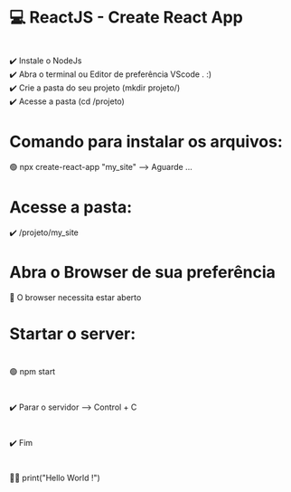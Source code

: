 # 💻 ReactJS - Create React App
# 
 ✔️ Instale o NodeJs</br>
 ✔️ Abra o terminal ou Editor de preferência VScode . :) </br>
 ✔️ Crie a pasta do seu projeto (mkdir projeto/)</br>
 ✔️ Acesse a pasta (cd /projeto)</br>
#
# Comando para instalar os arquivos:</br>
 🟢 npx create-react-app "my_site" --> Aguarde ...</br>
#
# Acesse a pasta:</br>
 ✔️ /projeto/my_site</br>
#
# Abra o Browser de sua preferência</br>
  🔕 O browser necessita estar aberto</br>
#
# Startar o server:</br>
#
 🟢 npm start</br>
#
 ✔️ Parar o servidor --> Control + C</br>
#
 ✔️ Fim</br>
#
 🏴‍☠️ print("Hello World !")</br>
